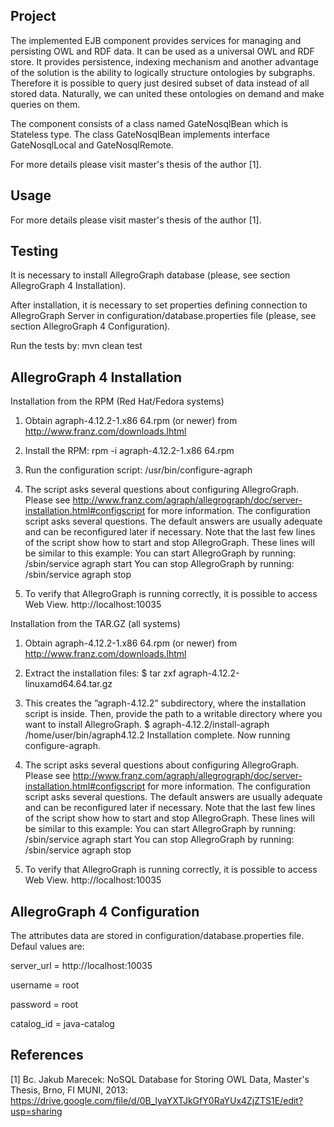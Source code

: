 ## Project

The implemented EJB component provides services for managing and persisting OWL and RDF data.
It can be used as a universal OWL and RDF store. It provides persistence, indexing mechanism
and another advantage of the solution is the ability to logically structure ontologies by subgraphs.
Therefore it is possible to query just desired subset of data instead of all stored data. Naturally,
we can united these ontologies on demand and make queries on them.

The component consists of a class named GateNosqlBean which is Stateless type. The class GateNosqlBean
implements interface GateNosqlLocal and GateNosqlRemote.

For more details please visit master's thesis of the author [1].



## Usage

For more details please visit master's thesis of the author [1].



## Testing

It is necessary to install AllegroGraph database (please, see section AllegroGraph 4 Installation).

After installation, it is necessary to set properties defining connection to AllegroGraph Server in
configuration/database.properties file (please, see section AllegroGraph 4 Configuration).

Run the tests by: mvn clean test



## AllegroGraph 4 Installation

Installation from the RPM (Red Hat/Fedora systems)

1. Obtain agraph-4.12.2-1.x86 64.rpm (or newer) from http://www.franz.com/downloads.lhtml

2. Install the RPM: rpm -i agraph-4.12.2-1.x86 64.rpm

3. Run the configuration script: /usr/bin/configure-agraph

4. The script asks several questions about configuring AllegroGraph. Please see
http://www.franz.com/agraph/allegrograph/doc/server-installation.html#configscript
for more information. The configuration script asks several questions. The
default answers are usually adequate and can be reconfigured later if necessary.
Note that the last few lines of the script show how to start and stop AllegroGraph. These
lines will be similar to this example: 
You can start AllegroGraph by running: /sbin/service agraph start
You can stop AllegroGraph by running: /sbin/service agraph stop

5. To verify that AllegroGraph is running correctly, it is possible to access Web View.
http://localhost:10035

Installation from the TAR.GZ (all systems)

1. Obtain agraph-4.12.2-1.x86 64.rpm (or newer) from http://www.franz.com/downloads.lhtml

2. Extract the installation files: $ tar zxf agraph-4.12.2-linuxamd64.64.tar.gz

3. This creates the ”agraph-4.12.2” subdirectory, where the installation script is inside. Then,
provide the path to a writable directory where you want to install AllegroGraph.
$ agraph-4.12.2/install-agraph /home/user/bin/agraph4.12.2
Installation complete.
Now running configure-agraph.

4. The script asks several questions about configuring AllegroGraph. Please see
http://www.franz.com/agraph/allegrograph/doc/server-installation.html#configscript
for more information. The configuration script asks several questions. The
default answers are usually adequate and can be reconfigured later if necessary.
Note that the last few lines of the script show how to start and stop AllegroGraph. These
lines will be similar to this example:
You can start AllegroGraph by running: /sbin/service agraph start
You can stop AllegroGraph by running: /sbin/service agraph stop

5. To verify that AllegroGraph is running correctly, it is possible to access Web View.
http://localhost:10035



## AllegroGraph 4 Configuration

The attributes data are stored in configuration/database.properties file. Defaul values are:

server_url = http://localhost:10035

username = root

password = root

catalog_id = java-catalog


## References
[1] Bc. Jakub Marecek: NoSQL Database for Storing OWL Data, Master's Thesis, Brno, FI MUNI, 2013:
https://drive.google.com/file/d/0B_lyaYXTJkGfY0RaYUx4ZjZTS1E/edit?usp=sharing
